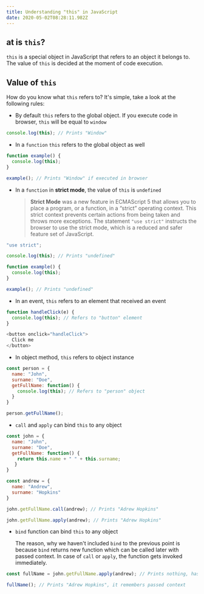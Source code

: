 ```yaml
---
title: Understanding "this" in JavaScript
date: 2020-05-02T08:28:11.982Z
---
```

## at is `this`?

`this` is a special object in JavaScript that refers to an object it belongs to. The value of `this` is decided at the moment of code execution.

## Value of `this`

How do you know what `this` refers to? It's simple, take a look at the following rules:

* By default `this` refers to the global object. If you execute code in browser, `this` will be equal to `window`

```javascript
console.log(this); // Prints "Window"
```

* In a `function` `this` refers to the global object as well

```javascript
function example() {
  console.log(this);
}

example(); // Prints "Window" if executed in browser
```

* In a `function` in **strict mode**, the value of `this` is `undefined`

  > **Strict Mode** was a new feature in ECMAScript 5 that allows you to place a program, or a function, in a “strict” operating context. This strict context prevents certain actions from being taken and throws more exceptions. The statement `"use strict"` instructs the browser to use the strict mode, which is a reduced and safer feature set of JavaScript.

```javascript
"use strict";

console.log(this); // Prints "undefined"

function example() {
  console.log(this);
}

example(); // Prints "undefined"
```

* In an event, `this` refers to an element that received an event

```javascript
function handleClick(e) {
  console.log(this); // Refers to "button" element
}

<button onclick="handleClick">
  Click me
</button>
```

* In object method, `this` refers to object instance

```javascript
const person = {
  name: "John",
  surname: "Doe",
  getFullName: function() {
    console.log(this); // Refers to "person" object
  }
}

person.getFullName();
```

* `call` and `apply` can bind `this` to any object

```javascript
const john = {
  name: "John",
  surname: "Doe",
  getFullName: function() {
    return this.name + " " + this.surname;
   }
}

const andrew = {
  name: "Andrew",
  surname: "Hopkins"
}

john.getFullName.call(andrew); // Prints "Adrew Hopkins"

john.getFullName.apply(andrew); // Prints "Adrew Hopkins"
```

* `bind` function can bind `this` to any object

  The reason, why we haven't included `bind` to the previous point is because `bind` returns new function which can be called later with passed context. In case of `call` or `apply`, the function gets invoked immediately.

```javascript
const fullName = john.getFullName.apply(andrew); // Prints nothing, has to be invoked

fullName(); // Prints "Adrew Hopkins", it remembers passed context
```